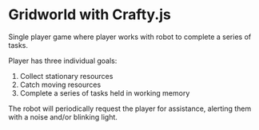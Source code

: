 # Gridworld with Crafty.js

Single player game where player works with robot to complete a series of tasks.

Player has three individual goals: 
1) Collect stationary resources
2) Catch moving resources
3) Complete a series of tasks held in working memory

The robot will periodically request the player for assistance, alerting them with a noise and/or blinking light. 

